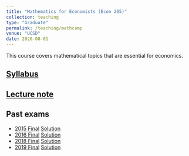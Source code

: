 ```yaml
---
title: "Mathematics for Economists (Econ 205)"
collection: teaching
type: "Graduate"
permalink: /teaching/mathcamp
venue: "UCSD"
date: 2020-08-01
---
```


This course covers mathematical topics that are essential for economics.

## [Syllabus](/files/205_syllabus.pdf)

## [Lecture note](/files/mathprog.pdf)

## Past exams
- [2015 Final](/files/econ205final2015_withoutsol.pdf) [Solution](/files/econ205final2015_withsol.pdf)
- [2016 Final](/files/econ205final2016_withoutsol.pdf) [Solution](/files/econ205final2016_withsol.pdf)
- [2018 Final](/files/econ205final2018_withoutsol.pdf) [Solution](/files/econ205final2018_withsol.pdf)
- [2019 Final](/files/econ205final2019_withoutsol.pdf) [Solution](/files/econ205final2019_withsol.pdf)
